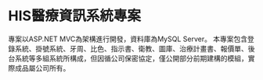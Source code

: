 # HIS醫療資訊系統專案
專案以ASP.NET MVC為架構進行開發，資料庫為MySQL Server。
本專案包含登錄系統、掛號系統、牙周、比色、指示書、衛教、圖庫、治療計畫書、報價單、後台系統等多組系統所構成，但因循公司保密協定，僅公開部分前期建構的模組，實際成品屬公司所有。
